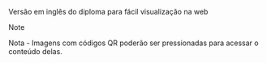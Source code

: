 Versão em inglês do diploma para fácil visualização na web

> [!NOTE]
> Nota - Imagens com códigos QR poderão ser pressionadas para acessar o conteúdo delas.
